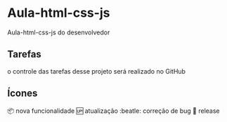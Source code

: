 # Aula-html-css-js

Aula-html-css-js do desenvolvedor


## Tarefas

o controle das tarefas desse projeto será realizado no GitHub

## Ícones 

:package: nova funcionalidade
:up: atualização
:beatle: correção de bug
:checkered_flag: release